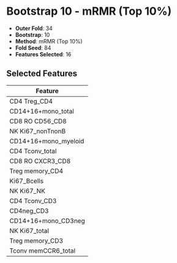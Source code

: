 # Bootstrap 10 - mRMR (Top 10%)

- **Outer Fold**: 34
- **Bootstrap**: 10
- **Method**: mRMR (Top 10%)
- **Fold Seed**: 84
- **Features Selected**: 16

## Selected Features

| Feature |
|---------|
| CD4 Treg_CD4 |
| CD14+16+mono_total |
| CD8 RO CD56_CD8 |
| NK Ki67_nonTnonB |
| CD14+16+mono_myeloid |
| CD4 Tconv_total |
| CD8 RO CXCR3_CD8 |
| Treg memory_CD4 |
| Ki67_Bcells |
| NK Ki67_NK |
| CD4 Tconv_CD3 |
| CD4neg_CD3 |
| CD14+16+mono_CD3neg |
| NK Ki67_total |
| Treg memory_CD3 |
| Tconv memCCR6_total |
